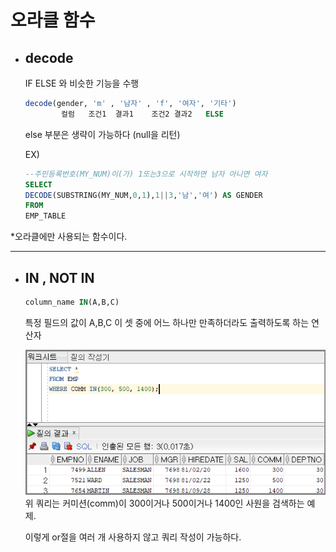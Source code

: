 # 오라클 함수  
- ## **decode**
    IF ELSE 와 비슷한 기능을 수행
    ```sql
    decode(gender, 'm' , '남자' , 'f', '여자', '기타') 
            컬럼   조건1  결과1    조건2 결과2   ELSE
    ```
    else 부분은 생략이 가능하다 (null을 리턴)


    EX)
    ```SQL
    --주민등록번호(MY_NUM)이(가) 1또는3으로 시작하면 남자 아니면 여자
    SELECT 
    DECODE(SUBSTRING(MY_NUM,0,1),1||3,'남','여') AS GENDER
    FROM
    EMP_TABLE
    ```
*오라클에만 사용되는 함수이다.

  ---   
  - ## **IN , NOT IN**
    ```SQL
    column_name IN(A,B,C)
    ```
    특정 필드의 값이 A,B,C 이 셋 중에 어느 하나만 만족하더라도 출력하도록 하는 연산자  

    ![IN연산자 예시](image/IN_operator.png)  
    위 쿼리는 커미션(comm)이 300이거나 500이거나 1400인 사원을 검색하는 예제.

    이렇게 or절을 여러 개 사용하지 않고 쿼리 작성이 가능하다.